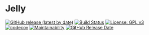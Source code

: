 # Jelly

[![GitHub release (latest by date)](https://img.shields.io/github/v/release/madoci/jelly.svg)](https://github.com/madoci/jelly/releases)
[![Build Status](https://travis-ci.org/madoci/jelly.svg?branch=master)](https://travis-ci.org/madoci/jelly)
[![License: GPL v3](https://img.shields.io/badge/License-GPLv3-blue.svg)](https://www.gnu.org/licenses/gpl-3.0)
[![codecov](https://codecov.io/gh/madoci/jelly/branch/master/graph/badge.svg)](https://codecov.io/gh/madoci/jelly)
[![Maintainability](https://api.codeclimate.com/v1/badges/ac1ddf48d5c45e24e622/maintainability)](https://codeclimate.com/github/madoci/jelly/maintainability)
[![GitHub Release Date](https://img.shields.io/github/release-date/madoci/jelly.svg)](https://github.com/madoci/jelly/releases)

